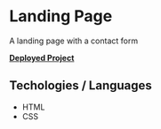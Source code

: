 # Landing Page

A landing page with a contact form

[**Deployed Project**](sebzg.github.io/Landing-Page/)

##
## Techologies / Languages
 - HTML
 - CSS

##